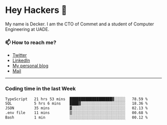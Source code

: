 # Hey Hackers 👋

My name is Decker. I am the CTO of Commet and a student of Computer Engineering at UADE.

### 📫 How to reach me?
- [Twitter](https://x.com/0xDecker) 
- [LinkedIn](https://www.linkedin.com/in/decker-urbano/) 
- [My personal blog](http://decker.sh) 
- [Mail](mailto:me@decker.sh)

---

### Coding time in the last Week

<!--START_SECTION:waka-->

```txt
TypeScript   21 hrs 53 mins  ███████████████████▓░░░░░   78.59 %
SQL          5 hrs 6 mins    ████▓░░░░░░░░░░░░░░░░░░░░   18.36 %
JSON         35 mins         ▓░░░░░░░░░░░░░░░░░░░░░░░░   02.13 %
.env file    11 mins         ▒░░░░░░░░░░░░░░░░░░░░░░░░   00.68 %
Bash         1 min           ░░░░░░░░░░░░░░░░░░░░░░░░░   00.12 %
```

<!--END_SECTION:waka-->

